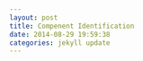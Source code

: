 ```yaml
---
layout: post
title: Compenent Identification
date: 2014-08-29 19:59:38
categories: jekyll update
---
```

